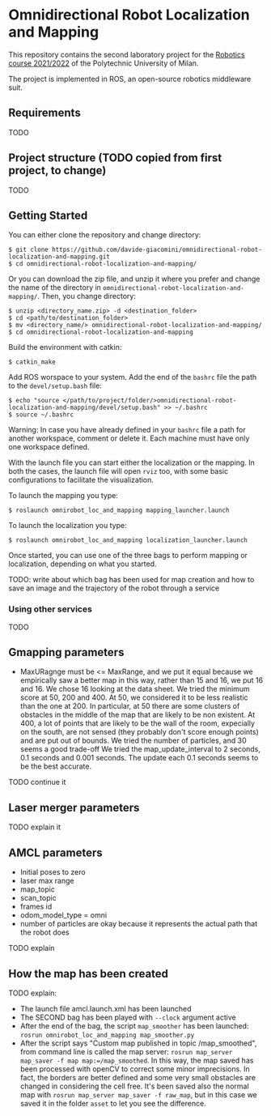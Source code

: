# Omnidirectional Robot Localization and Mapping

This repository contains the second laboratory project for the [Robotics course 2021/2022](https://www4.ceda.polimi.it/manifesti/manifesti/controller/ManifestoPublic.do?EVN_DETTAGLIO_RIGA_MANIFESTO=evento&aa=2021&k_cf=225&k_corso_la=481&k_indir=T2A&codDescr=089013&lang=IT&semestre=2&idGruppo=4336&idRiga=271084) of the Polytechnic University of Milan.

The project is implemented in ROS, an open-source robotics middleware suit.

## Requirements

TODO

## Project structure (TODO copied from first project, to change)

TODO

## Getting Started

You can either clone the repository and change directory:
```
$ git clone https://github.com/davide-giacomini/omnidirectional-robot-localization-and-mapping.git
$ cd omnidirectional-robot-localization-and-mapping/
```

Or you can download the zip file, and unzip it where you prefer and change the name of the directory in `omnidirectional-robot-localization-and-mapping/`. Then, you change directory:
```
$ unzip <directory_name.zip> -d <destination_folder>
$ cd <path/to/destination_folder>
$ mv <directory_name/> omnidirectional-robot-localization-and-mapping/
$ cd omnidirectional-robot-localization-and-mapping
```

Build the environment with catkin:
```
$ catkin_make
```

Add ROS worspace to your system. Add the end of the `bashrc` file the path to the `devel/setup.bash` file:
```
$ echo "source </path/to/project/folder/>omnidirectional-robot-localization-and-mapping/devel/setup.bash" >> ~/.bashrc
$ source ~/.bashrc
```

Warning: In case you have already defined in your `bashrc` file a path for another workspace, comment or delete it. Each machine must have only one workspace defined.

With the launch file you can start either the localization or the mapping. In both the cases, the launch file will open `rviz` too, with some basic configurations to facilitate the visualization.

To launch the mapping you type:
```
$ roslaunch omnirobot_loc_and_mapping mapping_launcher.launch
```

To launch the localization you type:
```
$ roslaunch omnirobot_loc_and_mapping localization_launcher.launch
```

Once started, you can use one of the three bags to perform mapping or localization, depending on what you started.

TODO: write about which bag has been used for map creation and how to save an image and the trajectory of the robot through a service

### Using other services

TODO

## Gmapping parameters
- MaxURagnge must be <= MaxRange, and we put it equal because we empirically saw a better map in this way, rather than 15 and 16, we put 16 and 16. We chose 16 looking at the data sheet.
We tried the minimum score at 50, 200 and 400. At 50, we considered it to be less realistic than the one at 200. In particular, at 50 there are some clusters of obstacles in the middle of the map that are likely to be non existent. At 400, a lot of points that are likely to be the wall of the room, expecially on the south, are not sensed (they probably don't score enough points) and are put out of bounds.
We tried the number of particles, and 30 seems a good trade-off
We tried the map_update_interval to 2 seconds, 0.1 seconds and 0.001 seconds. The update each 0.1 seconds seems to be the best accurate.

TODO continue it

## Laser merger parameters

TODO explain it

## AMCL parameters 

- Initial poses to zero
- laser max range
- map_topic
- scan_topic
- frames id
- odom_model_type = omni
- number of particles are okay because it represents the actual path that the robot does

TODO explain


## How the map has been created

TODO explain:
- The launch file amcl.launch.xml has been launched
- The SECOND bag has been played with `--clock` argument active
- After the end of the bag, the script `map_smoother` has been launched: `rosrun omnirobot_loc_and_mapping map_smoother.py`
- After the script says "Custom map published in topic /map_smoothed", from command line is called the map server: `rosrun map_server map_saver -f map map:=/map_smoothed`. In this way, the map saved has been processed with openCV to correct some minor imprecisions. In fact, the borders are better defined and some very small obstacles are changed in considering the cell free. It's been saved also the normal map with `rosrun map_server map_saver -f raw_map`, but in this case we saved it in the folder `asset` to let you see the difference.